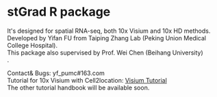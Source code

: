 # stGrad R package

It's designed for spatial RNA-seq, both 10x Visium and 10x HD methods.  
Developed by Yifan FU from Taiping Zhang Lab (Peking Union Medical College Hospital).  
This package also supervised by Prof. Wei Chen (Beihang University)  
.  

Contact& Bugs: yf_pumc#163.com  
Tutorial for 10x Visium with Cell2location: [Visium Tutorial](Demo_for_Visium.r)  
The other tutorial handbook will be available soon.
